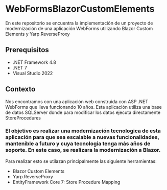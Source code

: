# WebFormsBlazorCustomElements

En este repositorio se encuentra la implementación de un proyecto de modernización de una aplicación WebForms utilizando Blazor Custom Elements y Yarp.ReverseProxy

## Prerequisitos

- .NET Framework 4.8
- .NET 7
- Visual Studio 2022

## Contexto

Nos encontramos con una aplicación web construida con ASP .NET WebForms que lleva funcionando 10 años. Esta aplicación utiliza una base de datos SQLServer donde para modificar los datos ejecuta directamente StoreProcedures

### El objetivo es realizar una modernización tecnologica de esta aplicación para que sea escalable a nuevas funcionalidades, mantenible a futuro y cuya tecnologia tenga más años de soporte. En este caso, se realizara la modernización a Blazor.

Para realizar esto se utilazan principalmente las siguiente herramientas:
- Blazor Custom Elements
- Yarp.ReverseProxy
- EntityFramework Core 7: Store Procedure Mapping

